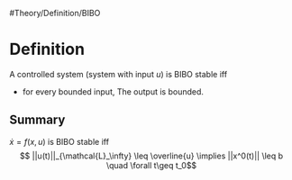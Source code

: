 #Theory/Definition/BIBO

# Definition
A controlled system (system with input $u$) is BIBO stable iff
- for every bounded input, The output is bounded.

## Summary
$\dot{x} = f(x,u)$ is BIBO stable iff
$$ ||u(t)||_{\mathcal{L}_\infty} \leq \overline{u} \implies ||x^0(t)|| \leq b \quad \forall t\geq t_0$$

